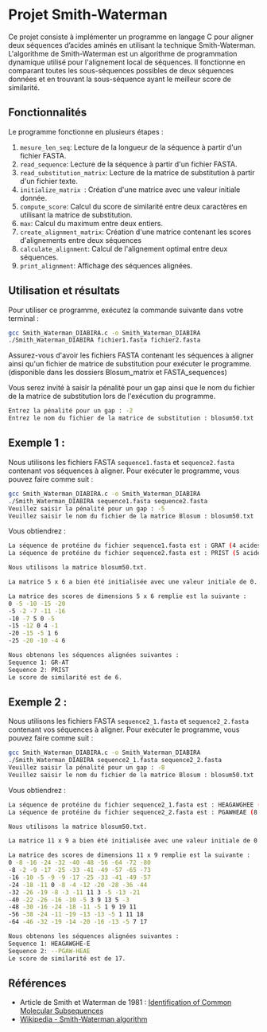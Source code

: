 # Projet Smith-Waterman

Ce projet consiste à implémenter un programme en langage C pour aligner deux séquences d’acides aminés en utilisant la technique Smith-Waterman. L'algorithme de Smith-Waterman est un algorithme de programmation dynamique utilisé pour l'alignement local de séquences. Il fonctionne en comparant toutes les sous-séquences possibles de deux séquences données et en trouvant la sous-séquence ayant le meilleur score de similarité.

## Fonctionnalités

Le programme fonctionne en  plusieurs étapes :

1. `mesure_len_seq`: Lecture de la longueur de la séquence à partir d'un fichier FASTA.
2. `read_sequence`: Lecture de la séquence à partir d'un fichier FASTA.
3. `read_substitution_matrix`: Lecture de la matrice de substitution à partir d'un fichier texte.
4. `initialize_matrix `: Création d'une matrice avec une valeur initiale donnée.
5. `compute_score`: Calcul du score de similarité entre deux caractères en utilisant la matrice de substitution.
6. `max`: Calcul du  maximum entre deux entiers.
7. `create_alignment_matrix`: Création d'une matrice contenant les scores d'alignements entre deux séquences
8. `calculate_alignment`: Calcul de l'alignement optimal entre deux séquences.
9. `print_alignment`: Affichage des séquences alignées.

## Utilisation et résultats

Pour utiliser ce programme, exécutez la commande suivante dans votre terminal :

```bash
gcc Smith_Waterman_DIABIRA.c -o Smith_Waterman_DIABIRA
./Smith_Waterman_DIABIRA fichier1.fasta fichier2.fasta
```

Assurez-vous d'avoir les fichiers FASTA contenant les séquences à aligner ainsi qu'un fichier de matrice de substitution pour exécuter le programme. (disponible dans les dossiers Blosum_matrix et FASTA_sequences)

Vous serez invité à saisir la pénalité pour un gap ainsi que le nom du fichier de la matrice de substitution lors de l'exécution du programme.
```bash
Entrez la pénalité pour un gap : -2
Entrez le nom du fichier de la matrice de substitution : blosum50.txt
```

## Exemple 1 : 

Nous utilisons les  fichiers FASTA `sequence1.fasta` et `sequence2.fasta` contenant vos séquences à aligner. Pour exécuter le programme, vous pouvez faire comme suit :

```bash
gcc Smith_Waterman_DIABIRA.c -o Smith_Waterman_DIABIRA 
./Smith_Waterman_DIABIRA sequence1.fasta sequence2.fasta
Veuillez saisir la pénalité pour un gap : -5
Veuillez saisir le nom du fichier de la matrice Blosum : blosum50.txt
```
Vous obtiendrez : 
```bash
La séquence de protéine du fichier sequence1.fasta est : GRAT (4 acides aminés).
La séquence de protéine du fichier sequence2.fasta est : PRIST (5 acides aminés).

Nous utilisons la matrice blosum50.txt.

La matrice 5 x 6 a bien été initialisée avec une valeur initiale de 0.

La matrice des scores de dimensions 5 x 6 remplie est la suivante :
0 -5 -10 -15 -20
-5 -2 -7 -11 -16
-10 -7 5 0 -5
-15 -12 0 4 -1
-20 -15 -5 1 6
-25 -20 -10 -4 6

Nous obtenons les séquences alignées suivantes :
Sequence 1: GR-AT
Sequence 2: PRIST
Le score de similarité est de 6.
```

## Exemple 2 : 

Nous utilisons les  fichiers FASTA `sequence2_1.fasta` et `sequence2_2.fasta` contenant vos séquences à aligner. Pour exécuter le programme, vous pouvez faire comme suit :

```bash
gcc Smith_Waterman_DIABIRA.c -o Smith_Waterman_DIABIRA
./Smith_Waterman_DIABIRA sequence2_1.fasta sequence2_2.fasta
Veuillez saisir la pénalité pour un gap : -8
Veuillez saisir le nom du fichier de la matrice Blosum : blosum50.txt
```
Vous obtiendrez : 
```bash
La séquence de protéine du fichier sequence2_1.fasta est : HEAGAWGHEE (10 acides aminés).
La séquence de protéine du fichier sequence2_2.fasta est : PGAWHEAE (8 acides aminés).

Nous utilisons la matrice blosum50.txt.

La matrice 11 x 9 a bien été initialisée avec une valeur initiale de 0.

La matrice des scores de dimensions 11 x 9 remplie est la suivante :
0 -8 -16 -24 -32 -40 -48 -56 -64 -72 -80
-8 -2 -9 -17 -25 -33 -41 -49 -57 -65 -73
-16 -10 -5 -9 -9 -17 -25 -33 -41 -49 -57
-24 -18 -11 0 -8 -4 -12 -20 -28 -36 -44
-32 -26 -19 -8 -3 -11 11 3 -5 -13 -21
-40 -22 -26 -16 -10 -5 3 9 13 5 -3
-48 -30 -16 -24 -18 -11 -5 1 9 19 11
-56 -38 -24 -11 -19 -13 -13 -5 1 11 18
-64 -46 -32 -19 -14 -20 -16 -13 -5 7 17

Nous obtenons les séquences alignées suivantes :
Sequence 1: HEAGAWGHE-E
Sequence 2: --PGAW-HEAE
Le score de similarité est de 17.
```
## Références
- Article de Smith et Waterman de 1981 : [Identification of Common Molecular Subsequences](https://www.ncbi.nlm.nih.gov/pubmed/7265238)
- [Wikipedia - Smith-Waterman algorithm](https://en.wikipedia.org/wiki/Smith%E2%80%93Waterman_algorithm)

```
